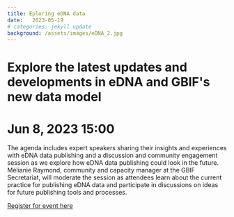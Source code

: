 ```yaml
---
title: Eploring eDNA data 
date:   2023-05-19
# categories: jekyll update
background: /assets/images/eDNA_2.jpg
---
```


# Explore the latest updates and developments in eDNA and GBIF's new data model
# Jun 8, 2023 15:00

The agenda includes expert speakers sharing their insights and experiences with eDNA data publishing and a discussion and community engagement session
as we explore how eDNA data publishing could look in the future. Mélianie Raymond, community and capacity manager at the GBIF Secretariat, will moderate
the session as attendees learn about the current practice for publishing eDNA data and participate in discussions on ideas for future publishing tools and processes.


[Register for event here](https://us02web.zoom.us/webinar/register/WN_ZxDl6I0cQ3KOVbm34IQU0g#/registration)

